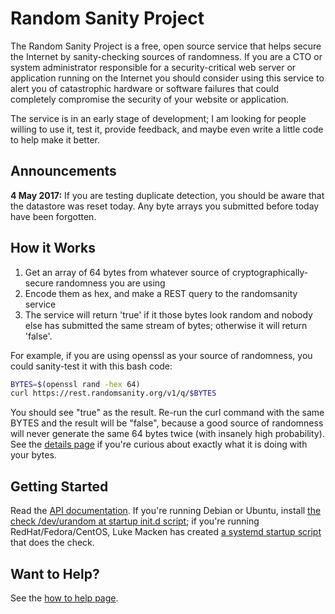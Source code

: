 # Random Sanity Project

The Random Sanity Project is a free, open source service that
helps secure the Internet by sanity-checking sources of
randomness. If you are a CTO or system administrator responsible for
a security-critical web server or application running on the
Internet you should consider using this service to alert you
of catastrophic hardware or software failures that could completely
compromise the security of your website or application.

The service is in an early stage of development; I am looking for
people willing to use it, test it, provide feedback, and maybe
even write a little code to help make it better.

## Announcements

**4 May 2017:** If you are testing duplicate detection, you should
be aware that the datastore was reset today. Any byte arrays
you submitted before today have been forgotten.

## How it Works

1. Get an array of 64 bytes from whatever source of cryptographically-secure randomness you are using
2. Encode them as hex, and make a REST query to the randomsanity service
3. The service will return 'true' if it those bytes look random and nobody else has submitted the same stream of bytes; otherwise it will return 'false'.

For example, if you are using openssl as your source of
randomness, you could sanity-test it with this bash code:

```bash
BYTES=$(openssl rand -hex 64)
curl https://rest.randomsanity.org/v1/q/$BYTES
```

You should see "true" as the result. Re-run the curl command with
the same BYTES and the result will be "false", because a good
source of randomness will never generate the same 64 bytes twice
(with insanely high probability). See
the [details page](details) if you're curious about
exactly what it is doing with your bytes.

## Getting Started

Read the [API documentation](rest_api). If you're running Debian or Ubuntu,
install [the check /dev/urandom at startup init.d script](https://github.com/RandomSanityProject/randomsanity_debian/blob/master/randomsanity); if you're running RedHat/Fedora/CentOS, Luke Macken has created [a systemd startup script](https://github.com/lmacken/randomsanity_redhat) that does the  check.

## Want to Help?
See the [how to help page](how_to_help).

